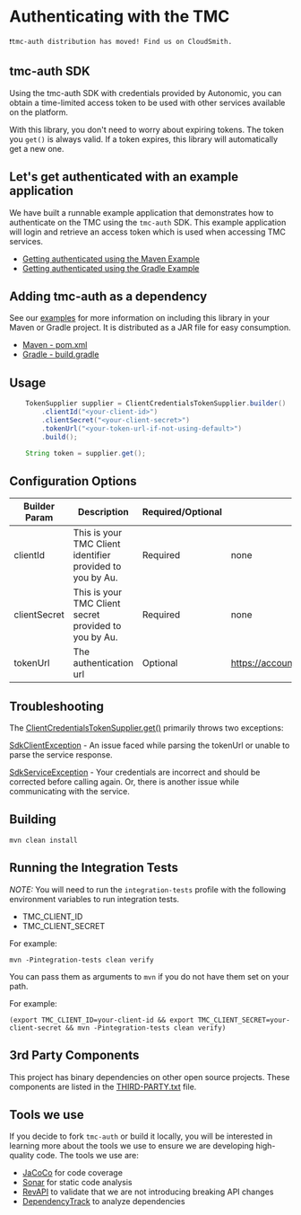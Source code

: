 # Authenticating with the TMC

```
❗tmc-auth distribution has moved! Find us on CloudSmith.
```

## tmc-auth SDK

Using the tmc-auth SDK with credentials provided by Autonomic, you can obtain a time-limited access token to be used with other services available on the platform.

With this library, you don't need to worry about expiring tokens. The token you `get()` is always valid.  If a token expires, this library will automatically get a new one.

## Let's get authenticated with an example application

We have built a runnable example application that demonstrates how to authenticate on the TMC using the `tmc-auth` SDK. This example application will login and retrieve an access token which is used when accessing TMC services.

- [Getting authenticated using the Maven Example](./examples/maven-example)
- [Getting authenticated using the Gradle Example](./examples/gradle-example)

## Adding tmc-auth as a dependency

See our [examples](examples) for more information on including this library in your Maven or Gradle project. It is distributed as a JAR file for easy consumption.

- [Maven - pom.xml](./examples/maven-example/pom.xml)
- [Gradle - build.gradle](./examples/gradle-example/build.gradle)

## Usage

```java
    TokenSupplier supplier = ClientCredentialsTokenSupplier.builder()
        .clientId("<your-client-id>")
        .clientSecret("<your-client-secret>")
        .tokenUrl("<your-token-url-if-not-using-default>")
        .build();

    String token = supplier.get();
```

## Configuration Options

| Builder Param | Description | Required/Optional | Default Value|
|---------------|-------------------------------------------------|-----------|-----------------------|
| clientId | This is your TMC Client identifier provided to you by Au. | Required | none |
| clientSecret | This is your TMC Client secret provided to you by Au. | Required | none |
| tokenUrl | The authentication url | Optional | https://accounts.autonomic.ai/v1/auth/oidc/token|

## Troubleshooting

The [ClientCredentialsTokenSupplier.get()](src/main/java/com/autonomic/tmc/auth/ClientCredentialsTokenSupplier.java) primarily throws two exceptions:

[SdkClientException](src/main/java/com/autonomic/tmc/auth/exception/SdkClientException.java) - An issue faced while parsing the tokenUrl or unable to parse the service response.

[SdkServiceException](src/main/java/com/autonomic/tmc/auth/exception/SdkServiceException.java) - Your credentials are incorrect and should be corrected before calling again. Or, there is another issue while communicating with the service.

## Building

```shell
mvn clean install
```

## Running the Integration Tests

*NOTE:* You will need to run the `integration-tests` profile with the following environment variables to run integration tests.

- TMC_CLIENT_ID
- TMC_CLIENT_SECRET

For example:

```shell
mvn -Pintegration-tests clean verify
```

You can pass them as arguments to `mvn` if you do not have them set on your path.

For example:

```shell
(export TMC_CLIENT_ID=your-client-id && export TMC_CLIENT_SECRET=your-client-secret && mvn -Pintegration-tests clean verify)
```

## 3rd Party Components

This project has binary dependencies on other open source projects.  These components are listed in the [THIRD-PARTY.txt](THIRD-PARTY.txt) file.

## Tools we use

If you decide to fork `tmc-auth` or build it locally, you will be interested in learning more about the tools we use to ensure we are developing high-quality code. The tools we use are:

* [JaCoCo](https://www.eclemma.org/jacoco/) for code coverage
* [Sonar](https://www.sonarqube.org/) for static code analysis
* [RevAPI](https://revapi.org/) to validate that we are not introducing breaking API changes
* [DependencyTrack](https://dependencytrack.org/) to analyze dependencies
